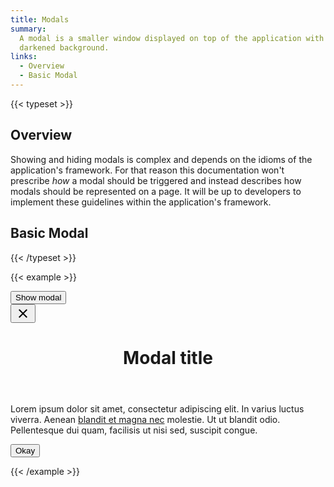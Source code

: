 ```yaml
---
title: Modals
summary:
  A modal is a smaller window displayed on top of the application with a
  darkened background.
links:
  - Overview
  - Basic Modal
---
```


{{< typeset >}}

## Overview

Showing and hiding modals is complex and depends on the idioms of the
application's framework. For that reason this documentation won't prescribe
_how_ a modal should be triggered and instead describes how modals should be
represented on a page. It will be up to developers to implement these guidelines
within the application's framework.

## Basic Modal

{{< /typeset >}}

{{< example >}}

<button data-modal-trigger="example-modal" class="uw-button-filled">
  Show modal
</button>

<div
  id="example-modal"
  class="uw-modal"
  role="dialog"
  aria-hidden="true"
  aria-labelledby="example-modal__title"
  tabindex=-1>
  <div class="uw-modal__window">
    <button data-modal-close="example-modal" class="uw-modal__close">
      <svg xmlns="http://www.w3.org/2000/svg" width="24" height="24" viewBox="0 0 24 24">
        <path d="M19 6.41L17.59 5 12 10.59 6.41 5 5 6.41 10.59 12 5 17.59 6.41 19 12 13.41 17.59 19 19 17.59 13.41 12z" />
        <path d="M0 0h24v24H0z" fill="none" />
      </svg>
    </button>
    <header class="uw-modal__header">
      <h1 id="example-modal__title">Modal title</h1>
    </header>
    <div class="uw-modal__body uw-prose">
      <p>
        Lorem ipsum dolor sit amet, consectetur adipiscing elit. In varius
        luctus viverra. Aenean <a href="#">blandit et magna nec</a> molestie. Ut
        ut blandit odio. Pellentesque dui quam, facilisis ut nisi sed, suscipit
        congue.
      </p>
    </div>
    <footer class="uw-modal__footer">
      <button data-modal-close="example-modal" class="uw-button-filled">Okay</button>
    </footer>
  </div>
</div>

{{< /example >}}
